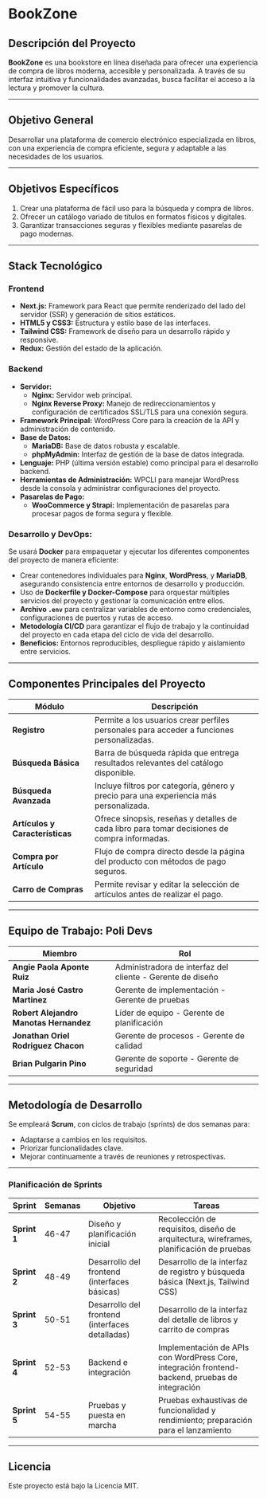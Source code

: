 # BookZone

## **Descripción del Proyecto**  
**BookZone** es una bookstore en línea diseñada para ofrecer una experiencia de compra de libros moderna, accesible y personalizada. A través de su interfaz intuitiva y funcionalidades avanzadas, busca facilitar el acceso a la lectura y promover la cultura.  

---

## **Objetivo General**  
Desarrollar una plataforma de comercio electrónico especializada en libros, con una experiencia de compra eficiente, segura y adaptable a las necesidades de los usuarios.  

---

## **Objetivos Específicos**  
1. Crear una plataforma de fácil uso para la búsqueda y compra de libros.  
2. Ofrecer un catálogo variado de títulos en formatos físicos y digitales.  
3. Garantizar transacciones seguras y flexibles mediante pasarelas de pago modernas.  

---

## **Stack Tecnológico**  

### **Frontend**  
- **Next.js:** Framework para React que permite renderizado del lado del servidor (SSR) y generación de sitios estáticos.  
- **HTML5 y CSS3:** Estructura y estilo base de las interfaces.  
- **Tailwind CSS:** Framework de diseño para un desarrollo rápido y responsive.  
- **Redux:** Gestión del estado de la aplicación.  

### **Backend**  
- **Servidor:**  
  - **Nginx:** Servidor web principal.  
  - **Nginx Reverse Proxy:** Manejo de redireccionamientos y configuración de certificados SSL/TLS para una conexión segura.  
- **Framework Principal:** WordPress Core para la creación de la API y administración de contenido.  
- **Base de Datos:**  
  - **MariaDB:** Base de datos robusta y escalable.  
  - **phpMyAdmin:** Interfaz de gestión de la base de datos integrada.  
- **Lenguaje:** PHP (última versión estable) como principal para el desarrollo backend.  
- **Herramientas de Administración:** WPCLI para manejar WordPress desde la consola y administrar configuraciones del proyecto.  
- **Pasarelas de Pago:**  
  - **WooCommerce y Strapi:** Implementación de pasarelas para procesar pagos de forma segura y flexible.  

### **Desarrollo y DevOps:**  
Se usará **Docker** para empaquetar y ejecutar los diferentes componentes del proyecto de manera eficiente:  
- Crear contenedores individuales para **Nginx**, **WordPress**, y **MariaDB**, asegurando consistencia entre entornos de desarrollo y producción.  
- Uso de **Dockerfile y Docker-Compose** para orquestar múltiples servicios del proyecto y gestionar la comunicación entre ellos.  
- **Archivo `.env`** para centralizar variables de entorno como credenciales, configuraciones de puertos y rutas de acceso.
- **Metodología CI/CD** para garantizar el flujo de trabajo y la continuidad del proyecto en cada etapa del ciclo de vida del desarrollo.
- **Beneficios:** Entornos reproducibles, despliegue rápido y aislamiento entre servicios.  

---

## **Componentes Principales del Proyecto**  

| **Módulo**          | **Descripción**                                                                                 |  
|----------------------|-------------------------------------------------------------------------------------------------|  
| **Registro**         | Permite a los usuarios crear perfiles personales para acceder a funciones personalizadas.      |  
| **Búsqueda Básica**  | Barra de búsqueda rápida que entrega resultados relevantes del catálogo disponible.             |  
| **Búsqueda Avanzada**| Incluye filtros por categoría, género y precio para una experiencia más personalizada.          |  
| **Artículos y Características**| Ofrece sinopsis, reseñas y detalles de cada libro para tomar decisiones de compra informadas.|  
| **Compra por Artículo**| Flujo de compra directo desde la página del producto con métodos de pago seguros.             |  
| **Carro de Compras** | Permite revisar y editar la selección de artículos antes de realizar el pago.                  |  

---

## **Equipo de Trabajo: Poli Devs**  

| **Miembro**                         | **Rol**                                                    |  
|-------------------------------------|-----------------------------------------------------------|  
| **Angie Paola Aponte Ruiz**         | Administradora de interfaz del cliente - Gerente de diseño|  
| **Maria José Castro Martinez**      | Gerente de implementación - Gerente de pruebas            |  
| **Robert Alejandro Manotas Hernandez** | Líder de equipo - Gerente de planificación               |  
| **Jonathan Oriel Rodriguez Chacon** | Gerente de procesos - Gerente de calidad                  |  
| **Brian Pulgarin Pino**             | Gerente de soporte - Gerente de seguridad                 |  

---

## **Metodología de Desarrollo**  
Se empleará **Scrum**, con ciclos de trabajo (sprints) de dos semanas para:  
- Adaptarse a cambios en los requisitos.  
- Priorizar funcionalidades clave.  
- Mejorar continuamente a través de reuniones y retrospectivas.  

---

### **Planificación de Sprints**  

| **Sprint**        | **Semanas**   | **Objetivo**                                              | **Tareas**                                                                                                 |  
|-------------------|---------------|-----------------------------------------------------------|-----------------------------------------------------------------------------------------------------------|  
| **Sprint 1**      | 46-47         | Diseño y planificación inicial                            | Recolección de requisitos, diseño de arquitectura, wireframes, planificación de pruebas                  |  
| **Sprint 2**      | 48-49         | Desarrollo del frontend (interfaces básicas)              | Desarrollo de la interfaz de registro y búsqueda básica (Next.js, Tailwind CSS)                          |  
| **Sprint 3**      | 50-51         | Desarrollo del frontend (interfaces detalladas)           | Desarrollo de la interfaz del detalle de libros y carrito de compras                                     |  
| **Sprint 4**      | 52-53         | Backend e integración                                     | Implementación de APIs con WordPress Core, integración frontend-backend, pruebas de integración           |  
| **Sprint 5**      | 54-55         | Pruebas y puesta en marcha                                | Pruebas exhaustivas de funcionalidad y rendimiento; preparación para el lanzamiento                      |  

---

## **Licencia**  
Este proyecto está bajo la Licencia MIT.  
